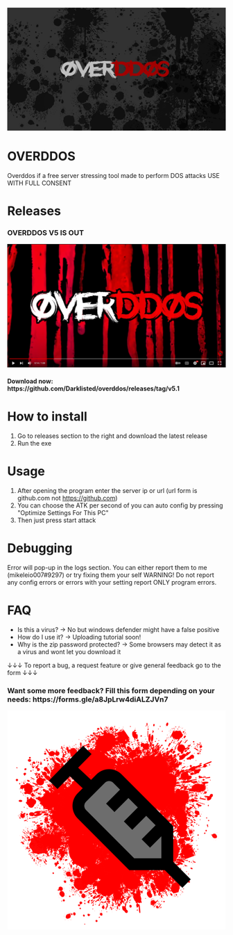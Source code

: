 ![OVERDDOS](https://github.com/Darklisted/overddos/blob/main/overddos.png)
# OVERDDOS
Overddos if a free server stressing tool made to perform DOS attacks
USE WITH FULL CONSENT
# Releases 

<h3>OVERDDOS V5 IS OUT</h3>

[![OVERDDOS V5 Trailer](https://github.com/Darklisted/overddos/blob/main/overddos_media.PNG)](https://www.youtube.com/watch?v=ImGmviGufDU)

<h4>Download now: https://github.com/Darklisted/overddos/releases/tag/v5.1</h4>

# How to install
1. Go to releases section to the right and download the latest release
2. Run the exe
# Usage
1. After opening the program enter the server ip or url (url form is github.com not https://github.com)
2. You can choose the ATK per second of you can auto config by pressing "Optimize Settings For This PC"
3. Then just press start attack
# Debugging
Error will pop-up in the logs section. You can either report them to me (mikeleio007#9297) or try fixing them your self
WARNING! Do not report any config errors or errors with your setting report ONLY program errors.
# FAQ
- Is this a virus?
→ No but windows defender might have a false positive
- How do I use it?
→ Uploading tutorial soon!
- Why is the zip password protected?
→ Some browsers may detect it as a virus and wont let you download it

↓↓↓ To report a bug, a request feature or give general feedback go to the form ↓↓↓
<h3>Want some more feedback? Fill this form depending on your needs: https://forms.gle/a8JpLrw4diALZJVn7</h3>

![OVERDDOS](https://github.com/Darklisted/overddos/blob/main/overdos_icon.png)
